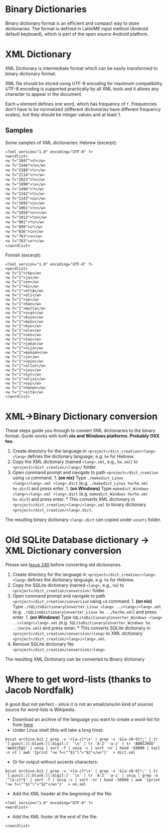 # Binary Dictionaries #
Binary dictionary format is an efficient and compact way to store dictionaries. The format is defined in LatinIME input method (Android default keyboard), which is part of the open source Android platform.

# XML Dictionary #

XML Dictionary is intermediate format which can be easily transformed to binary dictionary format.

XML file should be stored using UTF-8 encoding for maximum compatibility. UTF-8 encoding is supported practically by all XML tools and it allows any character to appear in the document.

Each `w` element defines one word, which has frequency of `f`. Frequencies don't have to be normalized (different dictionaries have different frequency scales), but they should be integer values and at least 1.

## Samples ##
Some samples of XML dictionaries:
Hebrew (excerpt):
```
<?xml version="1.0" encoding="UTF-8" ?>
<wordlist>
<w f="3847">לא</w>
<w f="3344">את</w>
<w f="2288">של</w>
<w f="2114">זה</w>
<w f="2023">על</w>
<w f="1890">אני</w>
<w f="1496">לי</w>
<w f="1242">כל</w>
<w f="1143">עם</w>
<w f="1095">גם</w>
<w f="1061">מה</w>
<w f="1058">הוא</w>
<w f="1013">אבל</w>
<w f="901">שלי</w>
<w f="890">יש</w>
<w f="836">אם</w>
<w f="763">או</w>
<w f="703">היא</w>
</wordlist>
```

Finnish (excerpt):
```
<?xml version="1.0" encoding="UTF-8" ?>
<wordlist>
<w f="2">rkp</w>
<w f="1">ja</w>
<w f="1">on</w>
<w f="1">ei</w>
<w f="1">että</w>
<w f="1">oli</w>
<w f="1">se</w>
<w f="1">hän</w>
<w f="1">mutta</w>
<w f="1">ovat</w>
<w f="1">kuin</w>
<w f="1">myös</w>
<w f="1">kun</w>
<w f="1">ole</w>
<w f="1">sen</w>
<w f="1">tai</w>
<w f="1">joka</w>
<w f="1">niin</w>
<w f="1">mukaan</w>
<w f="1">jo</w>
<w f="1">vain</w>
<w f="1">ollut</w>
<w f="1">jos</w>
<w f="1">nyt</w>
<w f="1">olisi</w>
<w f="1">voi</w>
<w f="1">hänen</w>
<w f="1">sitä</w>
</wordlist>
```


# XML->Binary Dictionary conversion #
These steps guide you through to convert XML dictionaries to the binary format. Guide works with both **nix and Windows platforms. Probably OSX too.**

  1. Create directory for the language in `<project>/dict_creation/<lang>`. `<lang>` defines the dictionary language, e.g. `he` for Hebrew.
  1. Copy the XML dictionary (named `<lang>.xml`, e.g., `he.xml`) to  `<project>/dict_creation/<lang>/` folder.
  1. Open command prompt and navigate to path `<project>/dict_creation` using `cd` command.
    1. **(on nix)** Type `./makedict_Linux <lang>/<lang>.xml <lang>.dict` (e.g. `./makedict_Linux he/he.xml he.dict`) and press enter.
    1. **(on Windows)** Type `makedict_Windows <lang>\<lang>.xml <lang>.dict` (e.g. `makedict_Windows he/he.xml he.dict`) and press enter.
    * This converts XML dictionary in `<project>/dict_creation/<lang>/<lang>.xml` to binary dictionary `<project>/dict_creation/<lang>.dict`.

The resulting binary dictionary `<lang>.dict` can copied under `assets` folder.

# Old SQLite Database dictionary -> XML Dictionary conversion #
Please see [Issue 240](http://code.google.com/p/softkeyboard/issues/detail?id=240) before converting old dictionaries.
  1. Create directory for the language in `<project>/dict_creation/<lang>`. `<lang>` defines the dictionary language, e.g. `he` for Hebrew.
  1. Copy the SQLite dictionary (named `<lang>`, e.g., `he`) to  `<project>/dict_creation/conversion/` folder.
  1. Open command prompt and navigate to path `<project>/dict_creation/conversion` using `cd` command.
    1. **(on nix)** Type `./SQLiteDictionaryConverter_Linux <lang> ../<lang>/<lang>.xml` (e.g. `./SQLiteDictionaryConverter_Linux he ../he/he.xml`) and press enter.
    1. **(on Windows)** Type `SQLiteDictionaryConverter_Windows <lang> ..\<lang>\<lang>.xml` (e.g. `SQLiteDictionaryConverter_Windows he ..\he\he.xml`) and press enter.
    * This converts SQLite dictionary in `<project>/dict_creation/conversion/<lang>` to XML dictionary `<project>/dict_creation/<lang>/<lang>.xml`.
  1. Remove SQLite dictionary file `<project>/dict_creation/conversion/<lang>`.

The resulting XML Dictionary can be converted to Binary dictionary

# Where to get word-lists (thanks to Jacob Nordfalk) #
A good (but not perfect - since it is not an email/sms/im kind of source) source for word-lists is Wikipedia.
  * Download an archive of the language you want to create a word-list for from [here](http://en.wikipedia.org/wiki/Wikipedia_database)
  * Under Linux shell (this will take a long time):
```
bzcat archive.bz2 | grep -v '<[a-z]*\s' | grep -v '&[a-z0-9]*;' | tr '[:punct:][:blank:][:digit:]' '\n' | tr 'A-Z' 'a-z' | tr 'ÆØÅŜĴĤĜŬ' 'æøåŝĵĥĝŭ' | uniq | sort -f | uniq -c | sort -nr | head -50000 | tail -n +2 | awk '{print "<w f=\""$1"\">"$2"</w>"}'  > dict.xml
```
  * Or for output without accents characters:
```
bzcat archive.bz2 | grep -v '<[a-z]*\s' | grep -v '&[a-z0-9]*;' | tr '[:punct:][:blank:][:digit:]' '\n' | tr 'A-Z' 'a-z' | uniq | grep -o '^[a-z]*$' | sort -f | uniq -c | sort -nr | head -50000 | awk '{print "<w f=\""$1"\">"$2"</w>"}'  > en.xml
```

  * Add the XML header at the beginning of the file:
```
<?xml version="1.0" encoding="UTF-8" ?>
<wordlist>
```
  * Add the XML footer at the end of the file:
```
</wordlist>
```